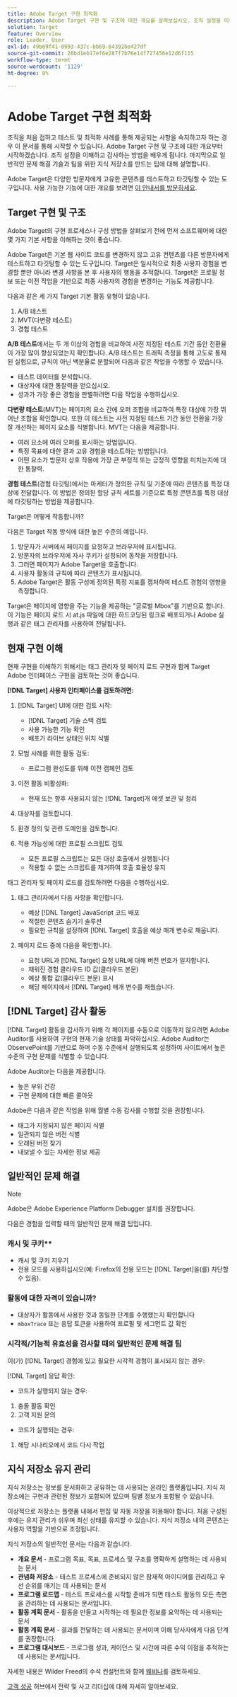 ```yaml
---
title: Adobe Target 구현 최적화
description: Adobe Target 구현 및 구조에 대한 개요를 살펴보십시오. 조직 설정을 이해하고 감사하는 방법에 대해 알아봅니다. 팀을 위한 지식 저장소를 만드는 일반적인 문제 해결 기법 및 팁에 대해 알아봅니다.
solution: Target
feature: Overview
role: Leader, User
exl-id: 49b69f41-0993-437c-bb69-84392be427df
source-git-commit: 20bd1eb17ef6e287f7b76e14f727456e12d6f115
workflow-type: tm+mt
source-wordcount: '1129'
ht-degree: 0%

---
```


# Adobe Target 구현 최적화

조직을 처음 접하고 테스트 및 최적화 사례를 통해 제공되는 사항을 숙지하고자 하는 경우 이 문서를 통해 시작할 수 있습니다. Adobe Target 구현 및 구조에 대한 개요부터 시작하겠습니다. 조직 설정을 이해하고 감사하는 방법을 배우게 됩니다. 마지막으로 일반적인 문제 해결 기술과 팀을 위한 지식 저장소를 만드는 팁에 대해 설명합니다.

Adobe Target은 다양한 방문자에게 고유한 콘텐츠를 테스트하고 타깃팅할 수 있는 도구입니다. 사용 가능한 기능에 대한 개요를 보려면 [이 안내서를 방문하세요](https://experienceleague.adobe.com/docs/target/using/introduction/intro.html?lang=ko).

## Target 구현 및 구조

Adobe Target의 구현 프로세스나 구성 방법을 살펴보기 전에 먼저 소프트웨어에 대한 몇 가지 기본 사항을 이해하는 것이 좋습니다.

Adobe Target은 기본 웹 사이트 코드를 변경하지 않고 고유 컨텐츠를 다른 방문자에게 테스트하고 타깃팅할 수 있는 도구입니다. Target은 일시적으로 최종 사용자 경험을 변경할 뿐만 아니라 변경 사항을 본 후 사용자의 행동을 추적합니다. Target은 프로필 정보 또는 이전 작업을 기반으로 최종 사용자의 경험을 변경하는 기능도 제공합니다.

다음과 같은 세 가지 Target 기본 활동 유형이 있습니다.

1. A/B 테스트
2. MVT(다변량 테스트)
3. 경험 테스트

**A/B 테스트**&#x200B;에서는 두 개 이상의 경험을 비교하여 사전 지정된 테스트 기간 동안 전환율이 가장 많이 향상되었는지 확인합니다. A/B 테스트는 트래픽 측정을 통해 고도로 통제된 실험으로, 규칙이 아닌 백분율로 분할되어 다음과 같은 작업을 수행할 수 있습니다.

* 테스트 데이터를 분석합니다.
* 대상자에 대한 통찰력을 얻으십시오.
* 성과가 가장 좋은 경험을 판별하려면 다음 작업을 수행하십시오.

**다변량 테스트**(MVT)는 페이지의 요소 간에 오퍼 조합을 비교하여 특정 대상에 가장 뛰어난 조합을 확인합니다. 또한 이 테스트는 사전 지정된 테스트 기간 동안 전환을 가장 잘 개선하는 페이지 요소를 식별합니다. MVT는 다음을 제공합니다.

* 여러 요소에 여러 오퍼를 표시하는 방법입니다.
* 특정 목표에 대한 결과 고유 경험을 테스트하는 방법입니다.
* 어떤 요소가 방문자 상호 작용에 가장 큰 부정적 또는 긍정적 영향을 미치는지에 대한 통찰력.

**경험 테스트**(경험 타깃팅)에서는 마케터가 정의한 규칙 및 기준에 따라 콘텐츠를 특정 대상에 전달합니다. 이 방법은 정의된 할당 규칙 세트를 기준으로 특정 콘텐츠를 특정 대상에 타깃팅하는 방법을 제공합니다.

Target은 어떻게 작동합니까?

다음은 Target 작동 방식에 대한 높은 수준의 예입니다.

1. 방문자가 서버에서 페이지를 요청하고 브라우저에 표시됩니다.
1. 방문자의 브라우저에 자사 쿠키가 설정되어 동작을 저장합니다.
1. 그러면 페이지가 Adobe Target을 호출합니다.
1. 사용자 활동의 규칙에 따라 콘텐츠가 표시됩니다.
1. Adobe Target은 활동 구성에 정의된 특정 지표를 캡처하여 테스트 경험의 영향을 측정합니다.

Target은 페이지에 영향을 주는 기능을 제공하는 &quot;글로벌 Mbox&quot;를 기반으로 합니다. 이 기능은 페이지 로드 시 at.js 파일에 대한 하드코딩된 링크로 배포되거나 Adobe 실행과 같은 태그 관리자를 사용하여 전달됩니다.

## 현재 구현 이해

현재 구현을 이해하기 위해서는 태그 관리자 및 페이지 로드 구현과 함께 Target Adobe 인터페이스 구현을 검토하는 것이 좋습니다.

**[!DNL Target] 사용자 인터페이스를 검토하려면:**

1. [!DNL Target] UI에 대한 검토 시작:

   * [!DNL Target] 기술 스택 검토
   * 사용 가능한 기능 확인
   * 배포가 라이브 상태인 위치 식별

1. 모범 사례를 위한 활동 검토:

   * 프로그램 완성도를 위해 이전 캠페인 검토

1. 이전 활동 비활성화:

   * 현재 또는 향후 사용되지 않는 [!DNL Target]개 에셋 보관 및 정리

1. 대상자를 검토합니다.

1. 환경 정의 및 관련 도메인을 검토합니다.

1. 적용 가능성에 대한 프로필 스크립트 검토

   * 모든 프로필 스크립트는 모든 대상 호출에서 실행됩니다
   * 적용할 수 없는 스크립트를 제거하여 호출 효율성 유지

태그 관리자 및 페이지 로드를 검토하려면 다음을 수행하십시오.

1. 태그 관리자에서 다음 사항을 확인합니다.

   * 예상 [!DNL Target] JavaScript 코드 배포
   * 적절한 콘텐츠 숨기기 솔루션
   * 필요한 규칙을 설정하여 [!DNL Target] 호출을 예상 매개 변수로 채웁니다.

1. 페이지 로드 중에 다음을 확인합니다.

   * 요청 URL과 [!DNL Target] 요청 URL에 대해 버전 번호가 일치합니다.
   * 채워진 경험 클라우드 ID 값(클라우드 본문)
   * 예상 통합 값(클라우드 본문) 표시
   * 해당 페이지에서 [!DNL Target] 매개 변수를 채웠습니다.

## [!DNL Target] 감사 활동

[!DNL Target] 활동을 감사하기 위해 각 페이지를 수동으로 이동하지 않으려면 Adobe Auditor를 사용하여 구현의 현재 기술 상태를 파악하십시오. Adobe Auditor는 ObservePoint를 기반으로 하며 수동 수준에서 실행되도록 설정하여 사이트에서 높은 수준의 구현 문제를 식별할 수 있습니다.

Adobe Auditor는 다음을 제공합니다.

* 높은 부위 건강
* 구현 문제에 대한 빠른 콜아웃

Adobe은 다음과 같은 작업을 위해 월별 수동 감사를 수행할 것을 권장합니다.

* 태그가 지정되지 않은 페이지 식별
* 일관되지 않은 버전 식별
* 오래된 버전 찾기
* 내보낼 수 있는 자세한 정보 제공

## 일반적인 문제 해결

>[!NOTE]
>
>Adobe은 Adobe Experience Platform Debugger 설치를 권장합니다.

다음은 경험을 입력할 때의 일반적인 문제 해결 팁입니다.

### 캐시 및 쿠키**

* 캐시 및 쿠키 지우기
* 전용 모드를 사용하십시오(예: Firefox의 전용 모드는 [!DNL Target]을(를) 차단할 수 있음).

### 활동에 대한 자격이 있습니까?

* 대상자가 활동에서 사용한 것과 동일한 단계를 수행했는지 확인합니다
* `mboxTrace` 또는 응답 토큰을 사용하여 프로필 및 세그먼트 값 확인

### 시각적/기능적 유효성을 검사할 때의 일반적인 문제 해결 팁

이(가) [!DNL Target] 경험에 있고 필요한 시각적 경험이 표시되지 않는 경우:

[!DNL Target] 응답 확인:

* 코드가 실행되지 않는 경우:

1. 충돌 활동 확인
1. 고객 지원 문의

* 코드가 실행되는 경우:

1. 해당 시나리오에서 코드 다시 작업

## 지식 저장소 유지 관리

지식 저장소는 정보를 문서화하고 공유하는 데 사용되는 온라인 플랫폼입니다. 지식 저장소에는 구현과 관련된 정보가 포함되어 있으며 팀별 정보가 포함될 수 있습니다.

이상적으로 저장소는 플랫폼 내에서 편집 및 자동 저장을 허용해야 합니다. 처음 구성된 후에는 유지 관리가 쉬우며 최신 상태를 유지할 수 있습니다. 지식 저장소 내의 콘텐츠는 사용자 역할을 기반으로 조정됩니다.

지식 저장소의 일반적인 문서는 다음과 같습니다.

* **개요 문서** - 프로그램 목표, 목표, 프로세스 및 구조를 명확하게 설명하는 데 사용되는 문서
* **관념화 저장소** - 테스트 프로세스에 준비되지 않은 잠재적 아이디어를 관리하고 우선 순위를 매기는 데 사용되는 문서
* **프로그램 로드맵** - 테스트 프로세스를 시작할 준비가 되면 테스트 활동의 모든 측면을 관리하는 데 사용되는 문서입니다.
* **활동 계획 문서** - 활동을 만들고 시작하는 데 필요한 정보를 요약하는 데 사용되는 문서
* **활동 계획 문서** - 결과를 전달하는 데 사용되는 문서이며 이해 당사자에게 다음 단계를 권장합니다.
* **프로그램 대시보드** - 프로그램 성과, 케이던스 및 시간에 따른 수익 이점을 추적하는 데 사용되는 문서입니다.

자세한 내용은 Wilder Freed의 수석 컨설턴트와 함께 [웨비나](https://adobecustomersuccess.adobeconnect.com/p4p7xlp7dh42mp4/)를 검토하세요.

[고객 성공](https://experienceleague.adobe.com/docs/customer-success/customer-success/overview.html?lang=ko) 허브에서 전략 및 사고 리더십에 대해 자세히 알아보세요.
